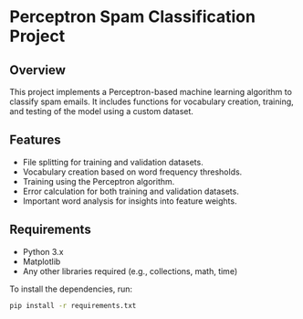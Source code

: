 # Perceptron Spam Classification Project

## Overview
This project implements a Perceptron-based machine learning algorithm to classify spam emails. It includes functions for vocabulary creation, training, and testing of the model using a custom dataset.

## Features
- File splitting for training and validation datasets.
- Vocabulary creation based on word frequency thresholds.
- Training using the Perceptron algorithm.
- Error calculation for both training and validation datasets.
- Important word analysis for insights into feature weights.

## Requirements
- Python 3.x
- Matplotlib
- Any other libraries required (e.g., collections, math, time)

To install the dependencies, run:
```bash
pip install -r requirements.txt
